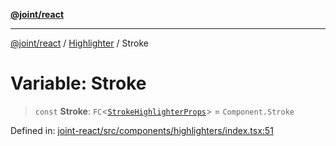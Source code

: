 [**@joint/react**](../../../../README.md)

***

[@joint/react](../../../../README.md) / [Highlighter](../README.md) / Stroke

# Variable: Stroke

> `const` **Stroke**: `FC`\<[`StrokeHighlighterProps`](../../../../interfaces/StrokeHighlighterProps.md)\> = `Component.Stroke`

Defined in: [joint-react/src/components/highlighters/index.tsx:51](https://github.com/samuelgja/joint/blob/main/packages/joint-react/src/components/highlighters/index.tsx#L51)
